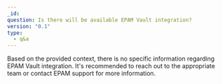 ```yaml
---
_id: 
question: Is there will be available EPAM Vault integration?
version: "0.1"
type:
  - q&a
---
```

Based on the provided context, there is no specific information regarding EPAM Vault integration. It's recommended to reach out to the appropriate team or contact EPAM support for more information.